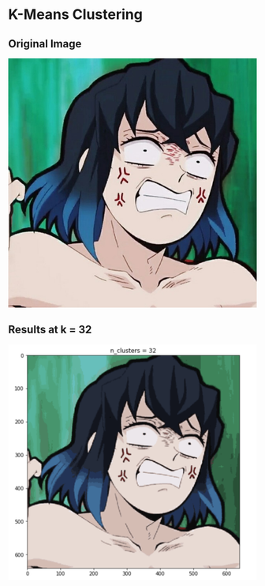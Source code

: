 # K-Means Clustering

## Original Image

![Cluster1](img/img6.jpg)

## Results at k = 32

![Cluster2](img/inosuke.png)
